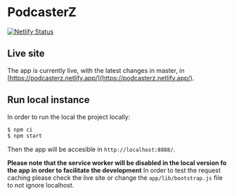 # PodcasterZ

[![Netlify Status](https://api.netlify.com/api/v1/badges/e6f59394-03f8-47eb-8626-f56c2a54c892/deploy-status)](https://app.netlify.com/sites/podcasterz/deploys)

## Live site

The app is currently live, with the latest changes in master, in [https://podcasterz.netlify.app/](https://podcasterz.netlify.app/).


## Run local instance

In order to run the local the project locally:

```js
$ npm ci
$ npm start
```

Then the app will be accesible in `http://localhost:8888/`.

**Please note that the service worker will be disabled in the local version fo the app in order to facilitate the development** In order to test the request caching please check the live site or change the `app/lib/bootstrap.js` file to not ignore localhost.
